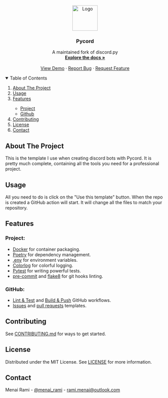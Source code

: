 <br />
<p align="center">
  <a href="https://github.com/rmenai-blueprints/pycord">
    <img src="https://avatars.githubusercontent.com/u/89700626?v=4&s=160" alt="Logo" width="80" height="80">
  </a>

<h3 align="center">Pycord</h3>

  <p align="center">
    A maintained fork of discord.py
    <br />
    <a href="https://github.com/rmenai-blueprints/pycord"><strong>Explore the docs »</strong></a>
    <br />
    <br />
    <a href="https://github.com/rmenai-blueprints/pycord">View Demo</a>
    ·
    <a href="https://github.com/rmenai-blueprints/pycord/issues/new?assignees=&labels=&template=bug_report.md&title=">Report Bug</a>
    ·
    <a href="https://github.com/rmenai-blueprints/pycord/issues/new?assignees=&labels=&template=feature_request.md&title=">Request Feature</a>
  </p>

<!-- TABLE OF CONTENTS -->
<details open="open">
  <summary>Table of Contents</summary>
  <ol>
    <li>
      <a href="#about-the-project">About The Project</a>
    </li>
    <li><a href="#usage">Usage</a></li>
    <li><a href="#features">Features</a></li>
    <ul>
        <li><a href="#project">Project</a></li>
        <li><a href="#github">Github</a></li>
      </ul>
    <li><a href="#contributing">Contributing</a></li>
    <li><a href="#license">License</a></li>
    <li><a href="#contact">Contact</a></li>
  </ol>
</details>



<!-- ABOUT THE PROJECT -->

## About The Project

This is the template I use when creating discord bots with Pycord. It is pretty much complete, containing all the tools you need for a professional project.

<!-- Usage -->

## Usage

All you need to do is click on the "Use this template" button. When the repo is created a GitHub action will start. It
will change all the files to match your repository.

<!-- Features -->

## Features

### Project:

* [Docker](https://www.docker.com/) for container packaging.
* [Poetry](https://python-poetry.org/) for dependency management.
* [.env](https://pypi.org/project/python-dotenv/) for environment variables.
* [Colorlog](https://pypi.org/project/colorlog/) for colorful logging.
* [Pytest](https://docs.pytest.org/en/6.2.x/) for writing powerful tests.
* [pre-commit](https://pre-commit.com/) and [flake8](https://flake8.pycqa.org/en/latest/) for git hooks linting.

### GitHub:

* [Lint & Test](https://github.com/rmenai-blueprints/pycord/blob/main/.github/workflows/validate.yaml)
  and [Build & Push](https://github.com/rmenai-blueprints/pycord/blob/main/.github/workflows/build-push.yaml) GitHub
  workflows.
* [Issues](https://github.com/rmenai-blueprints/pycord/tree/main/.github/ISSUE_TEMPLATE)
  and [pull requests](https://github.com/rmenai-blueprints/pycord/blob/main/.github/pull_request_template.md) templates.

## Contributing

See [CONTRIBUTING.md](https://github.com/rmenai-blueprints/pycord/blob/main/CONTRIBUTING.md) for ways to get started.

<!-- LICENSE -->

## License

Distributed under the MIT License. See [LICENSE](https://github.com/rmenai-blueprints/pycord/blob/main/LICENSE) for more
information.

<!-- CONTACT -->

## Contact

Menai Rami - [@menai_rami](https://twitter.com/menai_rami) - rami.menai@outlook.com

